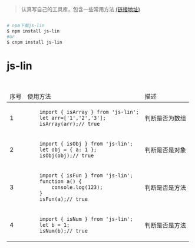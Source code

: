 

> 认真写自己的工具库，包含一些常用方法 [(链接地址)](http:)

```bash

# npm下载js-lin
$ npm install js-lin
#or
$ cnpm install js-lin
```



# js-lin
<table>
<thead>
<tr>
    <td>序号</td>
	<td>使用方法</td>
	<td>描述</td>
</tr>
</thead>
<tbody>	
<tr>
    <td>1</td>
	<td>
	<code>
	import { isArray } from 'js-lin';
	let arr=['1','2','3'];
	isArray(arr);// true
	</code>
	</td> 
	<td>判断是否为数组</td>
</tr>
<tr>
    <td>2</td>
	<td>
	<code>
	import { isObj } from 'js-lin';
	let obj = { a: 1 };
	isObj(obj);// true
	</code>
	</td> 
	<td>判断是否是对象</td>
</tr>
<tr>
    <td>3</td>
	<td>
	<code>
	import { isFun } from 'js-lin';
	function a() { 
    	console.log(123);
	}
	isFun(a);// true
	</code>
	</td> 
	<td>判断是否是方法</td>
</tr>
<tr>
    <td>4</td>
	<td>
	<code>
	import { isNum } from 'js-lin';
	let b = 1;
	isNum(b);// true
	</code>
	</td> 
	<td>判断是否是方法</td>
</tr>
</tbody>
</table>

